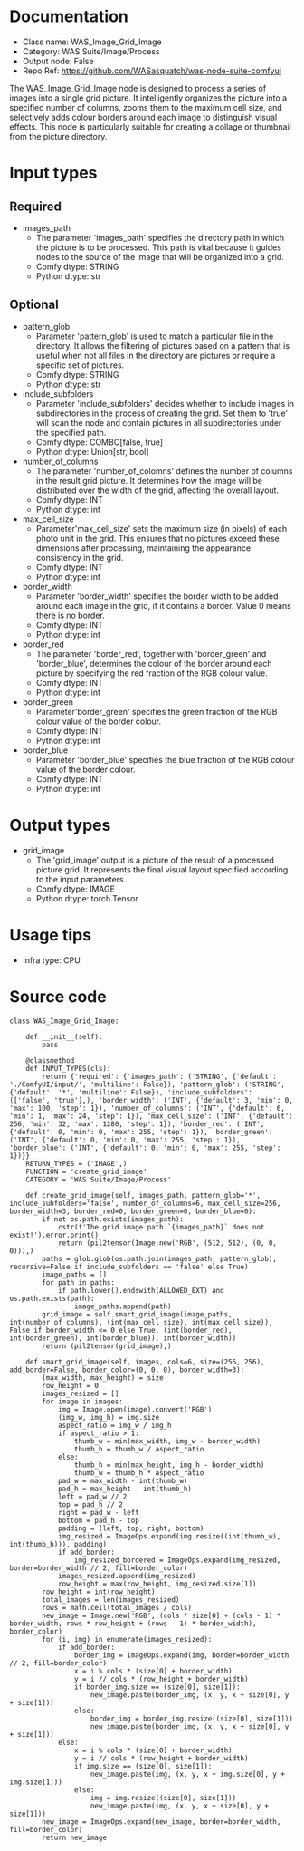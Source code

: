 # Documentation
- Class name: WAS_Image_Grid_Image
- Category: WAS Suite/Image/Process
- Output node: False
- Repo Ref: https://github.com/WASasquatch/was-node-suite-comfyui

The WAS_Image_Grid_Image node is designed to process a series of images into a single grid picture. It intelligently organizes the picture into a specified number of columns, zooms them to the maximum cell size, and selectively adds colour borders around each image to distinguish visual effects. This node is particularly suitable for creating a collage or thumbnail from the picture directory.

# Input types
## Required
- images_path
    - The parameter 'images_path' specifies the directory path in which the picture is to be processed. This path is vital because it guides nodes to the source of the image that will be organized into a grid.
    - Comfy dtype: STRING
    - Python dtype: str
## Optional
- pattern_glob
    - Parameter 'pattern_glob' is used to match a particular file in the directory. It allows the filtering of pictures based on a pattern that is useful when not all files in the directory are pictures or require a specific set of pictures.
    - Comfy dtype: STRING
    - Python dtype: str
- include_subfolders
    - Parameter 'include_subfolders' decides whether to include images in subdirectories in the process of creating the grid. Set them to 'true' will scan the node and contain pictures in all subdirectories under the specified path.
    - Comfy dtype: COMBO[false, true]
    - Python dtype: Union[str, bool]
- number_of_columns
    - The parameter 'number_of_colomns' defines the number of columns in the result grid picture. It determines how the image will be distributed over the width of the grid, affecting the overall layout.
    - Comfy dtype: INT
    - Python dtype: int
- max_cell_size
    - Parameter'max_cell_size' sets the maximum size (in pixels) of each photo unit in the grid. This ensures that no pictures exceed these dimensions after processing, maintaining the appearance consistency in the grid.
    - Comfy dtype: INT
    - Python dtype: int
- border_width
    - Parameter 'border_width' specifies the border width to be added around each image in the grid, if it contains a border. Value 0 means there is no border.
    - Comfy dtype: INT
    - Python dtype: int
- border_red
    - The parameter 'border_red', together with 'border_green' and 'border_blue', determines the colour of the border around each picture by specifying the red fraction of the RGB colour value.
    - Comfy dtype: INT
    - Python dtype: int
- border_green
    - Parameter'border_green' specifies the green fraction of the RGB colour value of the border colour.
    - Comfy dtype: INT
    - Python dtype: int
- border_blue
    - Parameter 'border_blue' specifies the blue fraction of the RGB colour value of the border colour.
    - Comfy dtype: INT
    - Python dtype: int

# Output types
- grid_image
    - The 'grid_image' output is a picture of the result of a processed picture grid. It represents the final visual layout specified according to the input parameters.
    - Comfy dtype: IMAGE
    - Python dtype: torch.Tensor

# Usage tips
- Infra type: CPU

# Source code
```
class WAS_Image_Grid_Image:

    def __init__(self):
        pass

    @classmethod
    def INPUT_TYPES(cls):
        return {'required': {'images_path': ('STRING', {'default': './ComfyUI/input/', 'multiline': False}), 'pattern_glob': ('STRING', {'default': '*', 'multiline': False}), 'include_subfolders': (['false', 'true'],), 'border_width': ('INT', {'default': 3, 'min': 0, 'max': 100, 'step': 1}), 'number_of_columns': ('INT', {'default': 6, 'min': 1, 'max': 24, 'step': 1}), 'max_cell_size': ('INT', {'default': 256, 'min': 32, 'max': 1280, 'step': 1}), 'border_red': ('INT', {'default': 0, 'min': 0, 'max': 255, 'step': 1}), 'border_green': ('INT', {'default': 0, 'min': 0, 'max': 255, 'step': 1}), 'border_blue': ('INT', {'default': 0, 'min': 0, 'max': 255, 'step': 1})}}
    RETURN_TYPES = ('IMAGE',)
    FUNCTION = 'create_grid_image'
    CATEGORY = 'WAS Suite/Image/Process'

    def create_grid_image(self, images_path, pattern_glob='*', include_subfolders='false', number_of_columns=6, max_cell_size=256, border_width=3, border_red=0, border_green=0, border_blue=0):
        if not os.path.exists(images_path):
            cstr(f'The grid image path `{images_path}` does not exist!').error.print()
            return (pil2tensor(Image.new('RGB', (512, 512), (0, 0, 0))),)
        paths = glob.glob(os.path.join(images_path, pattern_glob), recursive=False if include_subfolders == 'false' else True)
        image_paths = []
        for path in paths:
            if path.lower().endswith(ALLOWED_EXT) and os.path.exists(path):
                image_paths.append(path)
        grid_image = self.smart_grid_image(image_paths, int(number_of_columns), (int(max_cell_size), int(max_cell_size)), False if border_width <= 0 else True, (int(border_red), int(border_green), int(border_blue)), int(border_width))
        return (pil2tensor(grid_image),)

    def smart_grid_image(self, images, cols=6, size=(256, 256), add_border=False, border_color=(0, 0, 0), border_width=3):
        (max_width, max_height) = size
        row_height = 0
        images_resized = []
        for image in images:
            img = Image.open(image).convert('RGB')
            (img_w, img_h) = img.size
            aspect_ratio = img_w / img_h
            if aspect_ratio > 1:
                thumb_w = min(max_width, img_w - border_width)
                thumb_h = thumb_w / aspect_ratio
            else:
                thumb_h = min(max_height, img_h - border_width)
                thumb_w = thumb_h * aspect_ratio
            pad_w = max_width - int(thumb_w)
            pad_h = max_height - int(thumb_h)
            left = pad_w // 2
            top = pad_h // 2
            right = pad_w - left
            bottom = pad_h - top
            padding = (left, top, right, bottom)
            img_resized = ImageOps.expand(img.resize((int(thumb_w), int(thumb_h))), padding)
            if add_border:
                img_resized_bordered = ImageOps.expand(img_resized, border=border_width // 2, fill=border_color)
            images_resized.append(img_resized)
            row_height = max(row_height, img_resized.size[1])
        row_height = int(row_height)
        total_images = len(images_resized)
        rows = math.ceil(total_images / cols)
        new_image = Image.new('RGB', (cols * size[0] + (cols - 1) * border_width, rows * row_height + (rows - 1) * border_width), border_color)
        for (i, img) in enumerate(images_resized):
            if add_border:
                border_img = ImageOps.expand(img, border=border_width // 2, fill=border_color)
                x = i % cols * (size[0] + border_width)
                y = i // cols * (row_height + border_width)
                if border_img.size == (size[0], size[1]):
                    new_image.paste(border_img, (x, y, x + size[0], y + size[1]))
                else:
                    border_img = border_img.resize((size[0], size[1]))
                    new_image.paste(border_img, (x, y, x + size[0], y + size[1]))
            else:
                x = i % cols * (size[0] + border_width)
                y = i // cols * (row_height + border_width)
                if img.size == (size[0], size[1]):
                    new_image.paste(img, (x, y, x + img.size[0], y + img.size[1]))
                else:
                    img = img.resize((size[0], size[1]))
                    new_image.paste(img, (x, y, x + size[0], y + size[1]))
        new_image = ImageOps.expand(new_image, border=border_width, fill=border_color)
        return new_image
```